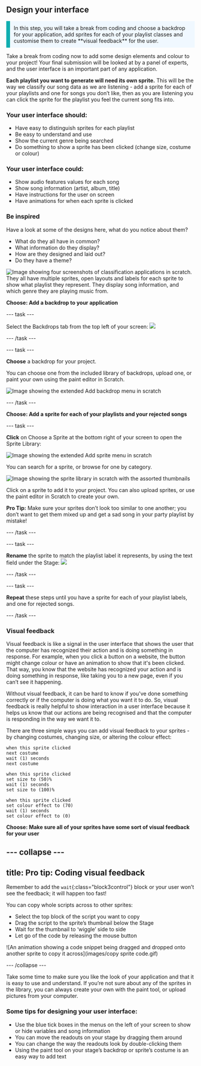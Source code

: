 ## Design your interface
<p style='border-left: solid; border-width:10px; border-color: #0faeb0; background-color: aliceblue; padding: 10px;'>
In this step, you will take a break from coding and choose a backdrop for your application, add sprites for each of your playlist classes and customise them to create **visual feedback** for the user.  
</p>

Take a break from coding now to add some design elements and colour to your project! Your final submission will be looked at by a panel of experts, and the user interface is an important part of any application. 

**Each playlist you want to generate will need its own sprite.** This will be the way we classify our song data as we are listening - add a sprite for each of your playlists and one for songs you don’t like, then as you are listening you can click the sprite for the playlist you feel the current song fits into.

### Your user interface should:
+ Have easy to distinguish sprites for each playlist
+ Be easy to understand and use
+ Show the current genre being searched
+ Do something to show a sprite has been clicked (change size, costume or colour)

### Your user interface could:
+ Show audio features values for each song
+ Show song information (artist, album, title)
+ Have instructions for the user on screen
+ Have animations for when each sprite is clicked

### Be inspired

Have a look at some of the designs here, what do you notice about them?

+ What do they all have in common?
+ What information do they display?
+ How are they designed and laid out?
+ Do they have a theme?
 
![Image showing four screenshots of classification applications in scratch. They all have multiple sprites, open layouts and labels for each sprite to show what playlist they represent. They display song information, and which genre they are playing music from.](images/demo_shot_four.png)


**Choose: Add a backdrop to your application**

--- task ---

Select the Backdrops tab from the top left of your screen:
![](images/backdrops_tab.png)

--- /task ---

--- task ---

**Choose** a backdrop for your project. 

You can choose one from the included library of backdrops, upload one, or paint your own using the paint editor in Scratch.

![Image showing the extended Add backdrop menu in scratch](images/backdrop_menu.png)

--- /task ---

**Choose: Add a sprite for each of your playlists and your rejected songs**

--- task ---

**Click** on Choose a Sprite at the bottom right of your screen to open the Sprite Library:

![Image showing the extended Add sprite menu in scratch](images/sprite_menu.png)

You can search for a sprite, or browse for one by category. 

![Image showing the sprite library in scratch with the assorted thumbnails](images/sprite_library.png)

Click on a sprite to add it to your project. You can also upload sprites, or use the paint editor in Scratch to create your own.

**Pro Tip:** Make sure your sprites don’t look too similar to one another; you don’t want to get them mixed up and get a sad song in your party playlist by mistake!

--- /task ---

--- task ---

**Rename** the sprite to match the playlist label it represents, by using the text field under the Stage:
![](images/rename_sprite.png)

--- /task ---

--- task ---

**Repeat** these steps until you have a sprite for each of your playlist labels, and one for rejected songs.

--- /task ---

### Visual feedback

Visual feedback is like a signal in the user interface that shows the user that the computer has recognized their action and is doing something in response. For example, when you click a button on a website, the button might change colour or have an animation to show that it's been clicked. That way, you know that the website has recognized your action and is doing something in response, like taking you to a new page, even if you can’t see it happening.

Without visual feedback, it can be hard to know if you've done something correctly or if the computer is doing what you want it to do. So, visual feedback is really helpful to show interaction in a user interface because it helps us know that our actions are being recognised and that the computer is responding in the way we want it to.

There are three simple ways you can add visual feedback to your sprites - by changing costumes, changing size, or altering the colour effect:

```blocks3
when this sprite clicked
next costume
wait (1) seconds
next costume
```


```blocks3
when this sprite clicked
set size to (50)%
wait (1) seconds
set size to (100)%
```


```blocks3
when this sprite clicked
set colour effect to (70)
wait (1) seconds
set colour effect to (0)
```

**Choose: Make sure all of your sprites have some sort of visual feedback for your user**

--- collapse ---
---
title: Pro tip: Coding visual feedback 
---

Remember to add the `wait`{:class="block3control"} block or your user won’t see the feedback; it will happen too fast!

You can copy whole scripts across to other sprites:
+ Select the top block of the script you want to copy
+ Drag the script to the sprite’s thumbnail below the Stage
+ Wait for the thumbnail to ‘wiggle’ side to side
+ Let go of the code by releasing the mouse button

![An animation showing a code snippet being dragged and dropped onto another sprite to copy it across](images/copy sprite code.gif)

--- /collapse ---

Take some time to make sure you like the look of your application and that it is easy to use and understand. If you’re not sure about any of the sprites in the library, you can always create your own with the paint tool, or upload pictures from your computer. 

### Some tips for designing your user interface:
+ Use the blue tick boxes in the menus on the left of your screen to show or hide variables and song information
+ You can move the readouts on your stage by dragging them around
+ You can change the way the readouts look by double-clicking them
+ Using the paint tool on your stage’s backdrop or sprite’s costume is an easy way to add text

